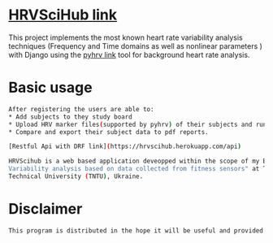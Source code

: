 # [HRVSciHub link](https://hrvscihub.herokuapp.com)

This project implements the most known heart rate variability analysis techniques (Frequency and Time domains as well as nonlinear parameters ) with Django using the [pyhrv link](https://github.com/PGomes92/pyhrv/blob/master/README.md) tool for background heart rate analysis.

# Basic usage
```bash
After registering the users are able to:
* Add subjects to they study board
* Upload HRV marker files(supported by pyhrv) of their subjects and run the analysis
* Compare and export their subject data to pdf reports.

[Restful Api with DRF link](https://hrvscihub.herokuapp.com/api)
```

```bash
HRVScihub is a web based application deveopped within the scope of my Bachelor thesis: "Heart Rate
Variability analysis based on data collected from fitness sensors" at The Ternopil National
Technical University (TNTU), Ukraine.
```

# Disclaimer
```bash
This program is distributed in the hope it will be useful and provided to you "as is", but WITHOUT ANY WARRANTY, without even the implied warranty of MERCHANTABILITY or FITNESS FOR A PARTICULAR PURPOSE. This program is NOT intended for medical diagnosis. We expressly disclaim any liability whatsoever for any direct, indirect, consequential, incidental or special damages, including, without limitation, lost revenues, lost profits, losses resulting from business interruption or loss of data, regardless of the form of action or legal theory under which the liability may be asserted, even if advised of the possibility of such damages.
```


